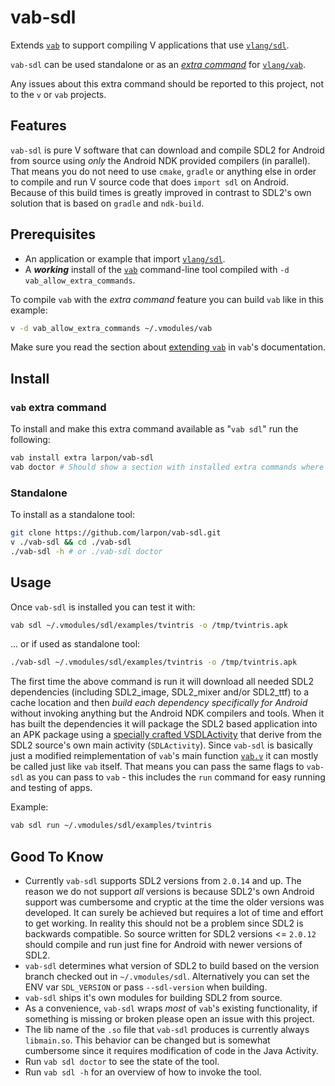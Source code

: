 # vab-sdl

Extends [`vab`](https://github.com/vlang/vab) to support compiling V applications that use [`vlang/sdl`](https://github.com/vlang/sdl).

`vab-sdl` can be used standalone or as an [*extra command*](https://github.com/vlang/vab/blob/master/docs/docs.md#extending-vab)
for [`vlang/vab`](https://github.com/vlang/vab/).

Any issues about this extra command should be reported to this project,
not to the `v` or `vab` projects.

## Features

`vab-sdl` is pure V software that can download and compile SDL2 for Android from source
using *only* the Android NDK provided compilers (in parallel).
That means you do not need to use `cmake`, `gradle` or anything else in order to
compile and run V source code that does `import sdl` on Android. Because of this
build times is greatly improved in contrast to SDL2's own solution that is
based on `gradle` and `ndk-build`.

## Prerequisites

* An application or example that import [`vlang/sdl`](https://github.com/vlang/sdl).
* A ***working*** install of the [`vab`](https://github.com/vlang/vab/) command-line tool compiled with `-d vab_allow_extra_commands`.

To compile `vab` with the *extra command* feature you can build `vab` like in this example:
```bash
v -d vab_allow_extra_commands ~/.vmodules/vab
```

Make sure you read the section about [extending `vab`](https://github.com/vlang/vab/blob/master/docs/docs.md#extending-vab) in `vab`'s documentation.

## Install

### `vab` extra command

To install and make this extra command available as "`vab sdl`" run the following:
```bash
vab install extra larpon/vab-sdl
vab doctor # Should show a section with installed extra commands where `vab-sdl` should show.
```

### Standalone
To install as a standalone tool:
 ```bash
 git clone https://github.com/larpon/vab-sdl.git
 v ./vab-sdl && cd ./vab-sdl
 ./vab-sdl -h # or ./vab-sdl doctor
 ```

## Usage

Once `vab-sdl` is installed you can test it with:
```bash
vab sdl ~/.vmodules/sdl/examples/tvintris -o /tmp/tvintris.apk
```

... or if used as standalone tool:
```bash
./vab-sdl ~/.vmodules/sdl/examples/tvintris -o /tmp/tvintris.apk
```

The first time the above command is run it will download all needed SDL2 dependencies
(including SDL2_image, SDL2_mixer and/or SDL2_ttf) to a cache location
and then *build each dependency specifically for Android* without invoking anything
but the Android NDK compilers and tools. When it has built the dependencies it will
package the SDL2 based application into an APK package using a [specially crafted VSDLActivity](https://github.com/larpon/vab-sdl/blob/master/platforms/android/src/io/v/android/sdl/VSDLActivity.java)
that derive from the SDL2 source's own main activity (`SDLActivity`).
Since `vab-sdl` is basically just a modified reimplementation of `vab`'s main
function [`vab.v`](https://github.com/vlang/vab/blob/master/vab.v) it can mostly be called just like `vab` itself.
That means you can pass the same flags to `vab-sdl` as you can pass
to `vab` - this includes the `run` command for easy running and testing of apps.

Example:
```bash
vab sdl run ~/.vmodules/sdl/examples/tvintris
```

## Good To Know

* Currently `vab-sdl` supports SDL2 versions from `2.0.14` and up.
  The reason we do not support *all* versions is because SDL2's own Android support
  was cumbersome and cryptic at the time the older versions was developed.
  It can surely be achieved but requires a lot of time and effort to get working.
  In reality this should not be a problem since SDL2 is backwards compatible.
  So source written for SDL2 versions <= `2.0.12` should compile and run just fine for Android
  with newer versions of SDL2.
* `vab-sdl` determines what version of SDL2 to build based on
  the version branch checked out in `~/.vmodules/sdl`.
  Alternatively you can set the ENV var `SDL_VERSION` or pass `--sdl-version` when building.
* `vab-sdl` ships it's own modules for building SDL2 from source.
* As a convenience, `vab-sdl` wraps *most* of `vab`'s existing functionality, if
  something is missing or broken please open an issue with this project.
* The lib name of the `.so` file that `vab-sdl` produces is currently always `libmain.so`.
  This behavior can be changed but is somewhat cumbersome since it requires modification
  of code in the Java Activity.
* Run `vab sdl doctor` to see the state of the tool.
* Run `vab sdl -h` for an overview of how to invoke the tool.
